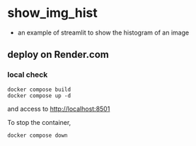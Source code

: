 # show_img_hist

- an example of streamlit to show the histogram of an image

## deploy on Render.com

### local check

```bash:
docker compose build
docker compose up -d
```

and access to <http://localhost:8501>

To stop the container,

```bash:
docker compose down
```
